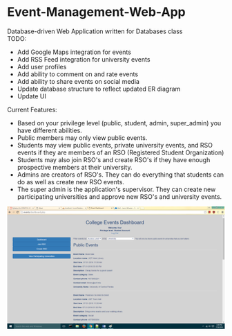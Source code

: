 # Event-Management-Web-App
Database-driven Web Application written for Databases class<br>
TODO: 
+ Add Google Maps integration for events
+ Add RSS Feed integration for university events
+ Add user profiles
+ Add ability to comment on and rate events
+ Add ability to share events on social media
+ Update database structure to reflect updated ER diagram
+ Update UI 

Current Features:
+ Based on your privilege level (public, student, admin, super_admin) you have different abilities.<br>
+ Public members may only view public events. <br>
+ Students may view public events, private university events, and RSO events if they are members of an RSO (Registered Student Organization)<br>
+ Students may also join RSO's and create RSO's if they have enough prospective members at their university.
+ Admins are creators of RSO's. They can do everything that students can do as well as create new RSO events.
+ The super admin is the application's supervisor. They can create new participating universities and approve new RSO's and university events. 


![GUI image](/eventSiteProject/GUI_screenshots/studentDashboard.png)
